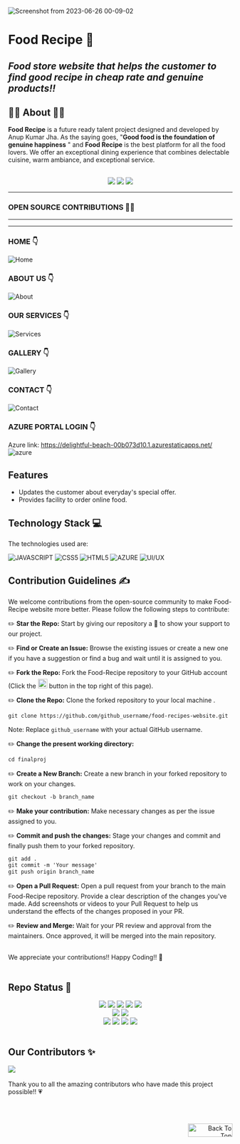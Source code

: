 ![Screenshot from 2023-06-26 00-09-02](https://github.com/SyedImtiyaz-1/food-recipes-website/assets/121503426/4c14c692-1f29-47fe-888a-b46b6b326d09)
<div id="top"></div>

# Food Recipe 🎍

## _Food store website that helps the customer to find good recipe in cheap rate and genuine products!!_

## 👨‍🍳 About 👩‍🍳

**Food Recipe** is a future ready talent project designed and developed by Anup Kumar Jha. As the saying goes, "**Good food is the foundation of genuine happiness** " and **Food Recipe** is the best platform for all the food lovers. We offer an exceptional dining experience that combines delectable cuisine, warm ambiance, and exceptional service.

<br>

<div align="center">
 <img src="https://forthebadge.com/images/badges/built-with-love.svg" />
 <img src="https://forthebadge.com/images/badges/uses-brains.svg" />
 <img src="https://forthebadge.com/images/badges/powered-by-responsibility.svg" />
</div>

---

 ###  OPEN SOURCE CONTRIBUTIONS 👩‍💻

---




---

### HOME 👇
![Home](https://github.com/SyedImtiyaz-1/food-recipes-website/assets/121503426/f339ffb6-f80f-4615-bae5-7e5f38f1091a)

### ABOUT US 👇
![About](https://github.com/SyedImtiyaz-1/food-recipes-website/assets/121503426/fbb52154-66b1-4b3b-93d2-d80698162c87)

### OUR SERVICES 👇
![Services](https://github.com/SyedImtiyaz-1/food-recipes-website/assets/121503426/ddb74da7-fcb8-4ce6-920a-44b90cf621b3)

### GALLERY 👇
![Gallery](https://github.com/SyedImtiyaz-1/food-recipes-website/assets/121503426/2be595b4-cbc4-4876-a270-a7ed76939c4e)


### CONTACT 👇
![Contact](https://github.com/SyedImtiyaz-1/food-recipes-website/assets/121503426/c5d16083-1528-48a9-bb91-bba92062dacb)


### AZURE PORTAL LOGIN 👇
Azure link:  https://delightful-beach-00b073d10.1.azurestaticapps.net/ 
![azure](https://github.com/Anikinee/finalproj/assets/101719881/43ababbf-f522-4954-84b7-2111e6a303d5)

## Features

- Updates the customer about everyday's special offer.
- Provides facility to order online food.

## Technology Stack 💻

The technologies used are:

![JAVASCRIPT](https://img.shields.io/badge/JavaScript-F7DF1E?style=for-the-badge&logo=javascript&logoColor=black)
![CSS5](https://img.shields.io/badge/CSS3-1572B6?style=for-the-badge&logo=css3&logoColor=white)
![HTML5](https://img.shields.io/badge/HTML5-E34F26?style=for-the-badge&logo=html5&logoColor=white)
![AZURE](https://img.shields.io/badge/Microsoft_Azure-0089D6?style=for-the-badge&logo=microsoft-azure&logoColor=white)
![UI/UX](https://img.shields.io/badge/UI/UX-green?style=for-the-badge)
<br>

## Contribution Guidelines ✍️

We welcome contributions from the open-source community to make Food-Recipe website more better. Please follow the following steps to contribute:

 ✏️ <b>Star the Repo:</b> Start by giving our repository a 🌟 to show your support to our project.

 ✏️ <b>Find or Create an Issue:</b> Browse the existing issues or create a new one if you have a suggestion or find a bug and wait until it is assigned to you.

 ✏️ <b>Fork the Repo:</b> Fork the Food-Recipe repository to your GitHub account (Click the <a href="https://github.com/Anupkjha2601/food-recipes-website/fork"><img src="https://i.imgur.com/G4z1kEe.png" height="21" width="21"></a> button in the top right of this page).
 
 ✏️ <b>Clone the Repo:</b> Clone the forked repository to your local machine .
 ```markdown
 git clone https://github.com/github_username/food-recipes-website.git
 ```
 Note: Replace `github_username` with your actual GitHub username.
 
 ✏️ <b>Change the present working directory:</b> 
 ```markdown
 cd finalproj
 ```
 
 ✏️ <b>Create a New Branch:</b> Create a new branch in your forked repository to work on your changes.
 ```markdown
 git checkout -b branch_name
 ```

 ✏️ <b>Make your contribution:</b> Make necessary changes as per the issue assigned to you.
 
 ✏️ <b>Commit and push the changes:</b> Stage your changes and commit and finally push them to your forked repository.
 ```markdown
 git add .
 git commit -m 'Your message'
 git push origin branch_name
 ```
 
 ✏️ <b>Open a Pull Request:</b> Open a pull request from your branch to the main Food-Recipe repository. Provide a clear description of the changes you've made. Add screenshots or videos to your Pull Request to help us understand the effects of the changes proposed in your PR.

✏️ <b>Review and Merge:</b> Wait for your PR review and approval from the maintainers.
Once approved, it will be merged into the main repository.

<br>
We appreciate your contributions!! Happy Coding!! 🤍
<br><br>

## Repo Status 🌟


<div align="center">
	<img src="https://img.shields.io/github/repo-size/Anupkjha2601/food-recipes-website?style=for-the-badge" />
	<img src="https://img.shields.io/github/stars/Anupkjha2601/food-recipes-website?style=for-the-badge&color=yellow" />
	<img src="https://img.shields.io/github/forks/Anupkjha2601/food-recipes-website?style=for-the-badge&color=seagreen" />
	<img src="https://img.shields.io/github/contributors/Anupkjha2601/food-recipes-website?style=for-the-badge&color=critical" />
	<img src="https://img.shields.io/github/last-commit/Anupkjha2601/food-recipes-website?style=for-the-badge&color=seagreen" />
</div>
<div align="center">
 <img src="https://img.shields.io/github/languages/count/Anupkjha2601/food-recipes-website?style=for-the-badge&color=lightpink">
<img src="https://api.visitorbadge.io/api/visitors?path=https%3A%2F%2Fgithub.com%2FAnupkjha2601%2Ffood-recipes-website&label=visitors&countColor=%237B1E7A&style=for-the-badge&labelStyle=upper" />
</div> 
<div align="center">
	<img src="https://img.shields.io/github/issues/Anupkjha2601/food-recipes-website?style=for-the-badge&color=green" />
	<img src="https://img.shields.io/github/issues-closed/Anupkjha2601/food-recipes-website?style=for-the-badge&color=orange" />
	<img src="https://img.shields.io/github/issues-pr/Anupkjha2601/food-recipes-website.svg?style=for-the-badge&color=green" />
	<img src="https://img.shields.io/github/issues-pr-closed/Anupkjha2601/food-recipes-website?style=for-the-badge&color=orange" />
</div>
<br>

## Our Contributors ✨
<a href="https://github.com/Anupkjha2601/food-recipes-website/graphs/contributors">
  <img align="center" src="https://contrib.rocks/image?max=100&repo=Anupkjha2601/food-recipes-website" />
</a> 
<br><br>
Thank you to all the amazing contributors who have made this project possible!! 💗

<br><br>

<p align="right"><a href="#top"><img src="https://img.shields.io/badge/Move%20to%20top-Blue?style=plastic&color=blue" alt="Back To Top" height="30" width="100"></a></p>

